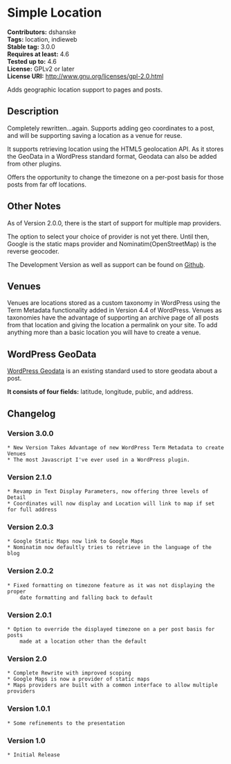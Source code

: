 # Simple Location #
**Contributors:** dshanske  
**Tags:** location, indieweb  
**Stable tag:** 3.0.0  
**Requires at least:** 4.6  
**Tested up to:** 4.6  
**License:** GPLv2 or later  
**License URI:** http://www.gnu.org/licenses/gpl-2.0.html  

Adds geographic location support to pages and posts.

## Description ##

Completely rewritten...again. Supports adding geo coordinates to a post, and will be supporting saving a location as a venue for reuse.

It supports retrieving location using the HTML5 geolocation API. As it stores the GeoData in a 
WordPress standard format, Geodata can also be added from other plugins.

Offers the opportunity to change the timezone on a per-post basis for those posts from far off locations.

## Other Notes ##

As of Version 2.0.0, there is the start of support for multiple map providers.

The option to select your choice of provider is not yet there. Until then,
Google is the static maps provider and Nominatim(OpenStreetMap) is the reverse
geocoder.

The Development Version as well as support can be found on [Github](https://github.com/dshanske/simple-location).

## Venues ##

Venues are locations stored as a custom taxonomy in WordPress using the Term Metadata functionality added in Version 4.4 of WordPress. Venues as taxonomies
have the advantage of supporting an archive page of all posts from that location and giving the location a permalink on your site. To add anything more than a basic location you will have to create a venue.

## WordPress GeoData ##

[WordPress Geodata](http://codex.wordpress.org/Geodata) is an existing standard
used to store geodata about a post.

**It consists of four fields:** latitude, longitude, public, and address.  

## Changelog ##
 
### Version 3.0.0 ###
	* New Version Takes Advantage of new WordPress Term Metadata to create Venues
	* The most Javascript I've ever used in a WordPress plugin.

### Version 2.1.0 ###
	* Revamp in Text Display Parameters, now offering three levels of Detail
	* Coordinates will now display and Location will link to map if set for full address

### Version 2.0.3 ###
	* Google Static Maps now link to Google Maps
	* Nominatim now defaultly tries to retrieve in the language of the blog

### Version 2.0.2 ###
	* Fixed formatting on timezone feature as it was not displaying the proper
		date formatting and falling back to default

### Version 2.0.1 ###
	* Option to override the displayed timezone on a per post basis for posts
		made at a location other than the default

### Version 2.0 ###
	* Complete Rewrite with improved scoping
	* Google Maps is now a provider of static maps
	* Maps providers are built with a common interface to allow multiple providers

### Version 1.0.1 ###
	* Some refinements to the presentation

### Version 1.0 ###
	* Initial Release

